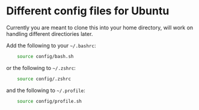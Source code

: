 # Different config files for Ubuntu

Currently you are meant to clone this into your home directory, will work on handling different directiories later.

Add the following to your `~/.bashrc`:
```bash
	source config/bash.sh
```
or the following to `~/.zshrc`:
```zsh
	source config/.zshrc
```
and the following to `~/.profile`:
```bash
	source config/profile.sh
```
